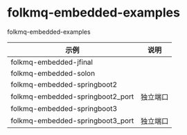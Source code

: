 # folkmq-embedded-examples
folkmq-embedded-examples


| 示例                               | 说明   |
|----------------------------------|------|
| folkmq-embedded-jfinal           |      |
| folkmq-embedded-solon            |      |
| folkmq-embedded-springboot2      |      |
| folkmq-embedded-springboot2_port | 独立端口 |
| folkmq-embedded-springboot3      |      |
| folkmq-embedded-springboot3_port | 独立端口 |

